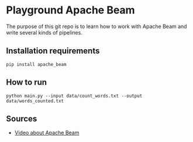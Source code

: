 # Playground Apache Beam

The purpose of this git repo is to learn how to work with Apache Beam and write several kinds of pipelines.

## Installation requirements

```
pip install apache_beam
```

## How to run

```
python main.py --input data/count_words.txt --output data/words_counted.txt
```


## Sources
* [Video about Apache Beam](https://www.youtube.com/watch?time_continue=946&v=7DZ8ONmeP5A)



